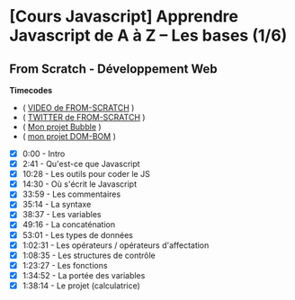# [Cours Javascript] Apprendre Javascript de A à Z – Les bases (1/6)

## From Scratch - Développement Web

**Timecodes**

- ( [VIDEO de FROM-SCRATCH](https://youtu.be/9OJLxDxyNg4) )
- ( [TWITTER de FROM-SCRATCH](https://twitter.com/KobeKenjo) )
- ( [Mon projet Bubble](https://git504.github.io/bubble-js/) )
- ( [mon projet DOM-BOM](https://git504.github.io/DOMBOM-JS/) )

- [x] 0:00 - Intro
- [x] 2:41 - Qu'est-ce que Javascript 
- [x] 10:28 - Les outils pour coder le JS 
- [x] 14:30 - Où s'écrit le Javascript 
- [x] 33:59 - Les commentaires 
- [x] 35:14 - La syntaxe 
- [x] 38:37 - Les variables 
- [x] 49:16 - La concaténation 
- [x] 53:01 - Les types de données 
- [x] 1:02:31 - Les opérateurs / opérateurs d'affectation 
- [x] 1:08:35 - Les structures de contrôle 
- [x] 1:23:27 - Les fonctions 
- [x] 1:34:52 - La portée des variables 
- [x] 1:38:14 - Le projet (calculatrice) 
